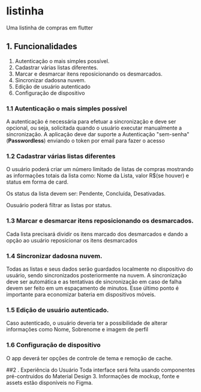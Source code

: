 # listinha
Uma listinha de compras em flutter

## 1. Funcionalidades
1. Autenticação o mais simples possível.
2. Cadastrar várias listas diferentes.
3. Marcar e desmarcar itens reposicionando os desmarcados.
4. Sincronizar dadosna nuvem.
5. Edição de usuário autenticado
6. Configuração de dispositivo

### 1.1 Autenticação o mais simples possível
A autenticação é necessária para efetuar a sincronização e deve ser opcional, ou seja, solicitada quando o usuário executar manualmente a sincronização.
A aplicação deve dar suporte a Autenticação "sem-senha" (**Passwordless**) enviando o token por email para fazer o acesso

### 1.2 Cadastrar várias listas diferentes
O usuário poderá criar um número limitado de listas de compras mostrando as informações totais da lista como: Nome da Lista, valor R$(se houver) e status em forma de card.

Os status da lista devem ser: Pendente, Concluída, Desativadas.

Ousuário poderá filtrar as listas por status.

### 1.3 Marcar e desmarcar itens reposicionando os desmarcados.
Cada lista precisará dividir os itens marcado dos desmarcados e dando a opção ao usuário reposicionar os itens desmarcados

### 1.4 Sincronizar dadosna nuvem.
Todas as listas e seus dados serão guardados localmente no dispositivo do usuário, sendo sincronizados posteriormente na nuvem. A sincronização deve ser automática e as tentativas de sincronização em caso de falha devem ser feito em um espaçamento de minutos. Esse último ponto é importante para economizar bateria em dispositivos móveis.

### 1.5 Edição de usuário autenticado.
Caso autenticado, o usuário deveria ter a possibilidade de alterar informações como Nome, Sobrenome e imagem de perfil

### 1.6 Configuração de dispositivo
O app deverá ter opções de controle de tema e remoção de cache.

##2 . Experiẽncia do Usuário
Toda interface será feita usando componentes pré-contruidos do Material Design 3. 
Informações de mockup, fonte e assets estão disponíveis no Figma.

